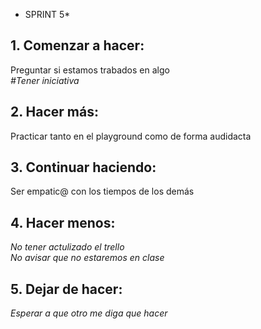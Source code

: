 - SPRINT 5*
## 1. Comenzar a hacer:
Preguntar si estamos trabados en algo<br> 
*#Tener iniciativa*<br> 

## 2. Hacer más:
Practicar tanto en el playground como de forma audidacta<br> 

## 3. Continuar haciendo:
Ser empatic@ con los tiempos de los demás<br> 

## 4. Hacer menos:
*No tener actulizado el trello*<br>
*No avisar que no estaremos en clase*<br>

## 5. Dejar de hacer:
*Esperar a que otro me diga que hacer*<br> 
